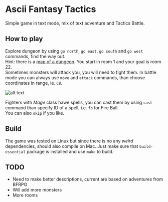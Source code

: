 # Ascii Fantasy Tactics

Simple game in text mode, mix of text adventure and Tactics Battle.  

## How to play

Explore dungeon by using `go north`, `go east`, `go south` and `go west` commands, find the way out.  
Hint: there is a [map of a dungeon](https://github.com/przem360/ascii-fantasy-tactics/blob/master/design/map.png). You start in room 1 and your goal is room 22.  
Sometimes monsters will attack you, you will need to fight them. In battle mode you can always use `move` and `attack` commands, than choose coordinates in range, ie. `C8`.  
  
![alt text](https://github.com/przem360/ascii-fantasy-tactics/blob/master/screenshot.png?raw=true)

Fighters with *Mage* class hawe spells, you can cast them by using `cast` command than specify ID of a spell, i.e. `fb` for Fire Ball.  
You can also `skip` if you like.

## Build

The game was tested on Linux but since there is no any *weird* dependencies, should also compile on Mac. Just make sure that `build-essential` package is installed and use `make` to build. 
  
## TODO

 - Need to make better descriptions, current are based on adventures from BFRPG
 - Will add more monsters
 - More rooms